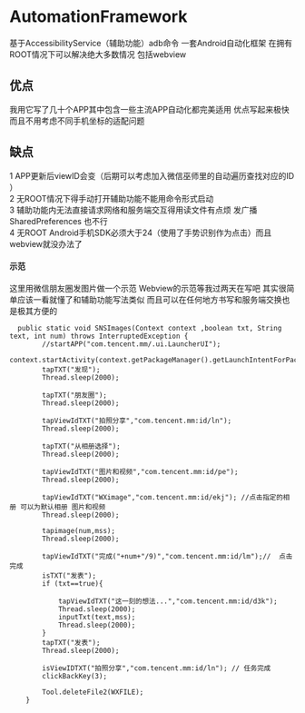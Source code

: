 # AutomationFramework
 基于AccessibilityService（辅助功能）adb命令 一套Android自动化框架 在拥有ROOT情况下可以解决绝大多数情况 包括webview   
## 优点 
我用它写了几十个APP其中包含一些主流APP自动化都完美适用 优点写起来极快 而且不用考虑不同手机坐标的适配问题   
## 缺点
 1 APP更新后viewID会变（后期可以考虑加入微信巫师里的自动遍历查找对应的ID ）    
 2 无ROOT情况下得手动打开辅助功能不能用命令形式启动   
 3 辅助功能内无法直接请求网络和服务端交互得用读文件有点烦 发广播 SharedPreferences 也不行  
 4 无ROOT Android手机SDK必须大于24（使用了手势识别作为点击）而且webview就没办法了  

#### 示范  
这里用微信朋友圈发图片做一个示范  Webview的示范等我过两天在写吧 其实很简单应该一看就懂了和辅助功能写法类似  而且可以在任何地方书写和服务端交换也是极其方便的
```
  public static void SNSImages(Context context ,boolean txt, String text, int num) throws InterruptedException {
        //startAPP("com.tencent.mm/.ui.LauncherUI");
        context.startActivity(context.getPackageManager().getLaunchIntentForPackage(WX_PACKAGE_NAME));
        tapTXT("发现");
        Thread.sleep(2000);

        tapTXT("朋友圈");
        Thread.sleep(2000);

        tapViewIdTXT("拍照分享","com.tencent.mm:id/ln");
        Thread.sleep(2000);

        tapTXT("从相册选择");
        Thread.sleep(2000);

        tapViewIdTXT("图片和视频","com.tencent.mm:id/pe");
        Thread.sleep(2000);

        tapViewIdTXT("WXimage","com.tencent.mm:id/ekj"); //点击指定的相册 可以为默认相册 图片和视频
        Thread.sleep(2000);

        tapimage(num,mss);
        Thread.sleep(2000);

        tapViewIdTXT("完成("+num+"/9)","com.tencent.mm:id/lm");//  点击完成
        isTXT("发表");
        if (txt==true){

            tapViewIdTXT("这一刻的想法...","com.tencent.mm:id/d3k");
            Thread.sleep(2000);
            inputTxt(text,mss);
            Thread.sleep(2000);
        }
        tapTXT("发表");
        Thread.sleep(2000);

        isViewIDTXT("拍照分享","com.tencent.mm:id/ln"); // 任务完成
        clickBackKey(3);

        Tool.deleteFile2(WXFILE);
    }
```
